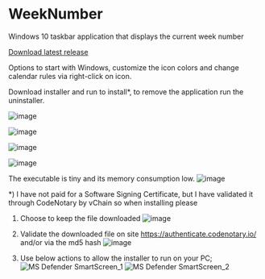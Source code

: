 # WeekNumber
Windows 10 taskbar application that displays the current week number

[Download latest release](https://github.com/voltura/weeknumber/releases/latest/download/WeekNumber.zip)

Options to start with Windows, customize the icon colors and change calendar rules via right-click on icon.

Download installer and run to install*, to remove the application run the uninstaller.

![image](https://user-images.githubusercontent.com/2292809/118048375-7da1bb80-b37c-11eb-9393-0c4a3736dd83.png)

![image](https://user-images.githubusercontent.com/2292809/118520996-dc7b8200-b73a-11eb-92b4-9986632beffa.png)

![image](https://user-images.githubusercontent.com/2292809/118048718-f4d74f80-b37c-11eb-8b36-211250ff25c5.png)

![image](https://user-images.githubusercontent.com/2292809/118050315-4e407e00-b37f-11eb-8ac9-17cc1a08aa08.png)

The executable is tiny and its memory consumption low.
![image](https://user-images.githubusercontent.com/2292809/118325509-dfd8f880-b503-11eb-8cef-5b24f6e8007f.png)

*) I have not paid for a Software Signing Certificate, but I have validated it through CodeNotary by vChain so when installing please 
1) Choose to keep the file downloaded 
![image](https://user-images.githubusercontent.com/2292809/118524536-8c9eba00-b73e-11eb-9c6c-bc8defde0caa.png)

2) Validate the downloaded file on site https://authenticate.codenotary.io/ and/or via the md5 hash
![image](https://user-images.githubusercontent.com/2292809/118523842-d63ad500-b73d-11eb-8b03-e0ec0175413a.png)

3) Use below actions to allow the installer to run on your PC;
![MS Defender SmartScreen_1](https://user-images.githubusercontent.com/2292809/118373685-651de500-b5b8-11eb-94ed-92791f061266.png)
![MS Defender SmartScreen_2](https://user-images.githubusercontent.com/2292809/118373689-6a7b2f80-b5b8-11eb-8413-9a7e8c5c3779.png)
